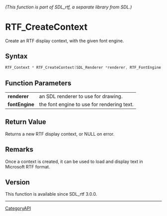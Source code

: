 ###### (This function is part of SDL_rtf, a separate library from SDL.)
# RTF_CreateContext

Create an RTF display context, with the given font engine.

## Syntax

```c
RTF_Context * RTF_CreateContext(SDL_Renderer *renderer, RTF_FontEngine *fontEngine);

```

## Function Parameters

|                    |                                            |
| ------------------ | ------------------------------------------ |
| **renderer**       | an SDL renderer to use for drawing.        |
| **fontEngine**     | the font engine to use for rendering text. |

## Return Value

Returns a new RTF display context, or NULL on error.

## Remarks

Once a context is created, it can be used to load and display text in
Microsoft RTF format.

## Version

This function is available since SDL_rtf 3.0.0.

----
[CategoryAPI](CategoryAPI)


